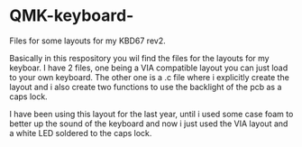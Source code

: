 # QMK-keyboard-
Files for some layouts for my KBD67 rev2. 

Basically in this respository you wil find the files for the layouts for my keyboar.
I have 2 files, one being a VIA compatible layout you can just load to your own keyboard.
The other one is a .c file where i explicitly create the layout and i also create two functions to use the backlight of the pcb as a caps lock.

I have been using this layout for the last year, until i used some case foam to better up the sound of the keyboard and now i just used the VIA layout and a white LED soldered to the caps lock.

